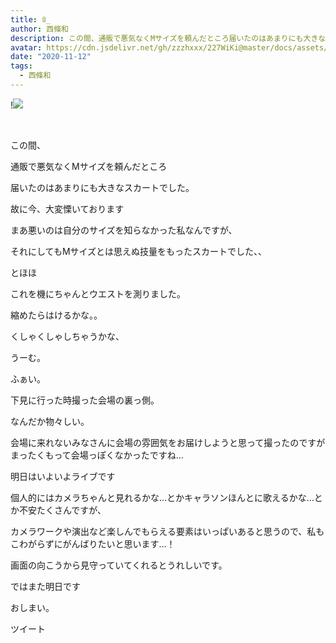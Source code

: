 ```yaml
---
title: ꊞ_
author: 西條和
description: この間、通販で悪気なくMサイズを頼んだところ届いたのはあまりにも大きなスカートでした。...
avatar: https://cdn.jsdelivr.net/gh/zzzhxxx/227WiKi@master/docs/assets/photo/avatar/nagomi.jpg
date: "2020-11-12"
tags:
  - 西條和
---
```


!![](https://cdn.jsdelivr.net/gh/zzzhxxx/227WiKi-image@master/blog-image/nagomi-2020-11-12_1.jpg)



  ﻿
















この間、











通販で悪気なくMサイズを頼んだところ











届いたのはあまりにも大きなスカートでした。
















故に今、大変慄いております















まあ悪いのは自分のサイズを知らなかった私なんですが、

それにしてもMサイズとは思えぬ技量をもったスカートでした、、

















とほほ

















これを機にちゃんとウエストを測りました。















縮めたらはけるかな。。









くしゃくしゃしちゃうかな、









うーむ。

























ふぁい。










下見に行った時撮った会場の裏っ側。















なんだか物々しい。

















会場に来れないみなさんに会場の雰囲気をお届けしようと思って撮ったのですがまったくもって会場っぽくなかったですね…


















明日はいよいよライブです














個人的にはカメラちゃんと見れるかな…とかキャラソンほんとに歌えるかな…とか不安たくさんですが、



カメラワークや演出など楽しんでもらえる要素はいっぱいあると思うので、私もこわがらずにがんばりたいと思います…！

















画面の向こうから見守っていてくれるとうれしいです。


















ではまた明日です



















おしまい。


ツイート



